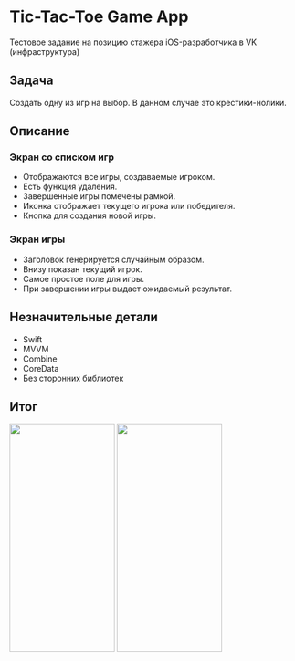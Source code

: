 #  Tic-Tac-Toe Game App


Тестовое задание на позицию стажера iOS-разработчика в VK (инфраструктура)

## Задача

Создать одну из игр на выбор. В данном случае это крестики-нолики.

## Описание

### Экран со списком игр

* Отображаются все игры, создаваемые игроком.
* Есть функция удаления.
* Завершенные игры помечены рамкой.
* Иконка отображает текущего игрока или победителя.
* Кнопка для создания новой игры.

### Экран игры

* Заголовок генерируется случайным образом.
* Внизу показан текущий игрок.
* Самое простое поле для игры.
* При завершении игры выдает ожидаемый результат.

## Незначительные детали 

* Swift
* MVVM
* Combine
* CoreData
* Без сторонних библиотек

## Итог

<image src="/images/entry-screen.png" caption="Экран со списком игр" width="184" height="400">
<image src="/images/start-screen.png" caption="Экран игры" width="184" height="400">
